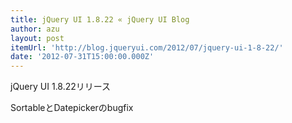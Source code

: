 ```yaml
---
title: jQuery UI 1.8.22 « jQuery UI Blog
author: azu
layout: post
itemUrl: 'http://blog.jqueryui.com/2012/07/jquery-ui-1-8-22/'
date: '2012-07-31T15:00:00.000Z'
---
```

jQuery UI 1.8.22リリース

SortableとDatepickerのbugfix
